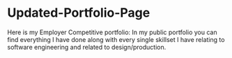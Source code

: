 # Updated-Portfolio-Page
Here is my Employer Competitive portfolio: In my public portfolio you can find everything I have done along with every single skillset I have relating to software engineering and related to design/production.
